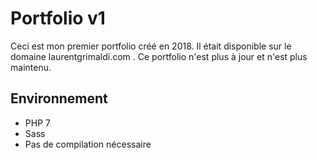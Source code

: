# Portfolio v1

Ceci est mon premier portfolio créé en 2018. Il était disponible sur le domaine laurentgrimaldi.com .
Ce portfolio n'est plus à jour et n'est plus maintenu.

## Environnement

- PHP 7
- Sass
- Pas de compilation nécessaire